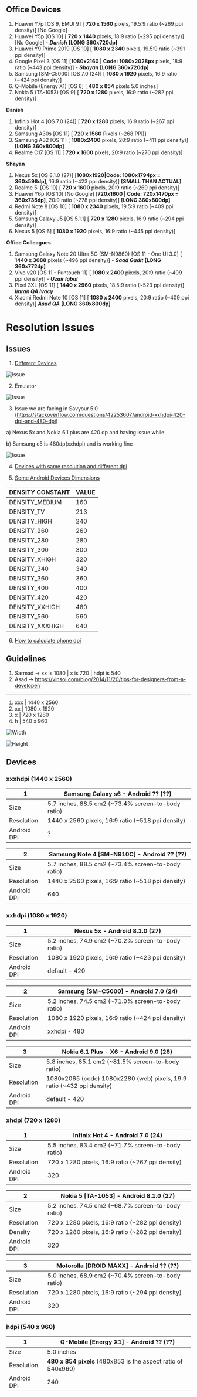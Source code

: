 ## Office Devices

1) Huawei Y7p [OS 9, EMUI 9] [ **720 x 1560** pixels, 19.5:9 ratio (~269 ppi density)] [No Google]
2) Huawei Y5p [OS 10] [ **720 x 1440** pixels, 18:9 ratio (~295 ppi density)] [No Google] - ***Danish*** **[LONG 360x720dp]**
3) Huawei Y9 Prime 2019 [OS 10] [ **1080 x 2340** pixels, 19.5:9 ratio (~391 ppi density)]
4) Google Pixel 3 [OS 11] [**1080x2160 | Code: 1080x2028px** pixels, 18:9 ratio (~443 ppi density)] - ***Shayan*** **[LONG 360x720dp]**
5) Samsung [SM-C5000] [OS 7.0 (24)] [ **1080 x 1920** pixels, 16:9 ratio (~424 ppi density)]
6) Q-Mobile (Energy X1) [OS 6] [ **480 x 854** pixels 5.0 inches]
7) Nokia 5 (TA-1053) [OS 9] [ **720 x 1280** pixels, 16:9 ratio (~282 ppi density)]

**Danish**
1) Infinix Hot 4 [OS 7.0 (24)] [ **720 x 1280** pixels, 16:9 ratio (~267 ppi density)]
2) Samsung A30s [OS 11] [ **720 x 1560** Pixels (~268 PPI)]
3) Samsung A32 [OS 11] [ **1080x2400** pixels, 20:9 ratio (~411 ppi density)]  **[LONG 360x800dp]**
4) Realme C17 [OS 11] [ **720 x 1600** pixels, 20:9 ratio (~270 ppi density)]

**Shayan**
1) Nexus 5x [OS 8.1.0 (27)] [**1080x1920|Code: 1080x1794px = 360x598dp]**, 16:9 ratio (~423 ppi density)] **[SMALL THAN ACTUAL]**
2) Realme 5i [OS 10] [ **720 x 1600** pixels, 20:9 ratio (~269 ppi density)]
3) Huawei Y6p [OS 10] [No Google] [**720x1600 | Code: 720x1470px = 360x735dp]**, 20:9 ratio (~278 ppi density)] **[LONG 360x800dp]**
4) Redmi Note 8 [OS 10] [ **1080 x 2340** pixels, 19.5:9 ratio (~409 ppi density)]
5) Samsung Galaxy J5 [OS 5.1.1] [ **720 x 1280** pixels, 16:9 ratio (~294 ppi density)]
6) Nexus 5 [OS 6] [ **1080 x 1920** pixels, 16:9 ratio (~445 ppi density)]

**Office Colleagues**
1) Samsung Galaxy Note 20 Ultra 5G (SM-N9860) [OS 11 - One UI 3.0] [ **1440 x 3088** pixels (~496 ppi density)] - ***Saad Gadit*** **[LONG 360x772dp]**
2) Vivo v20 [OS 11 - Funtouch 11] [ **1080 x 2400** pixels, 20:9 ratio (~409 ppi density)] - ***Uzair Iqbal***
3) Pixel 3XL [OS 11] [ **1440 x 2960** pixels, 18.5:9 ratio (~523 ppi density)] ***Imran QA Ivacy***
4) Xiaomi Redmi Note 10 [OS 11] [ **1080 x 2400** pixels, 20:9 ratio (~409 ppi density)] ***Asad QA*** **[LONG 360x800dp]**



# Resolution Issues

## Issues

1) [Different Devices](https://stackoverflow.com/a/13228830)

![Issue](https://github.com/testacnt145/NestRV/blob/master/Design/issue-resolution.PNG)

2) Emulator

![Issue](https://github.com/testacnt145/NestRV/blob/master/Design/Emulator.png)

3) Issue we are facing in Savyour 5.0 (https://stackoverflow.com/questions/42253607/android-xxhdpi-420-dpi-and-480-dpi)

a) Nexus 5x and Nokia 6.1 plus are 420 dp and having issue while

b) Samsung c5 is 480dp(xxhdpi) and is working fine

![Issue](https://github.com/testacnt145/NestRV/blob/master/Design/dpi.jpg)


4) [Devices with same resolution and different dpi](https://stackoverflow.com/questions/32860815/how-to-define-dimens-xml-for-every-different-screen-size-in-android)

5) [Some Android Devices Dimensions](https://gist.github.com/uqmessias/4bb9d8ed90d3ebca1c387c114a71c66a)

| DENSITY CONSTANT | VALUE |
| -- | -- |
| DENSITY_MEDIUM | 160 |
| DENSITY_TV | 213 |
| DENSITY_HIGH | 240 |
| DENSITY_260 | 260 |
| DENSITY_280 | 280 |
| DENSITY_300 | 300 |
| DENSITY_XHIGH | 320 |
| DENSITY_340 | 340 |
| DENSITY_360 | 360 |
| DENSITY_400 | 400 |
| DENSITY_420 | 420 |
| DENSITY_XXHIGH | 480 |
| DENSITY_560 | 560 |
| DENSITY_XXXHIGH | 640 |

6) [How to calculate phone dpi](https://stackoverflow.com/a/22595262/4754141)


## Guidelines
 1) Sarmad -> xx is 1080 | x is 720 | hdpi is 540
 2) Asad -> https://vinsol.com/blog/2014/11/20/tips-for-designers-from-a-developer/

----
1) xxx | 1440 x 2560
2) xx  | 1080 x 1920
3) x   | 720  x 1280
4) h   | 540  x 960

![Width](https://github.com/testacnt145/NestRV/blob/master/Design/360.JPG)

![Height](https://github.com/testacnt145/NestRV/blob/master/Design/640.JPG)

## Devices

### xxxhdpi (1440 x 2560)
 | 1  | Samsung Galaxy s6 - Android ?? (??)|
 | ------------- | ------------- |
 | Size  | 	5.7 inches, 88.5 cm2 (~73.4% screen-to-body ratio)  |
 | Resolution | 1440 x 2560 pixels, 16:9 ratio (~518 ppi density)  |	
 | Android DPI | ?  |	
 
 | 2  | Samsung Note 4 [SM-N910C] - Android ?? (??)|
 | ------------- | ------------- |
 | Size  | 	5.7 inches, 88.5 cm2 (~73.4% screen-to-body ratio)  |
 | Resolution | 1440 x 2560 pixels, 16:9 ratio (~518 ppi density)  |	
 | Android DPI | 640  |	

### xxhdpi (1080 x 1920)
 | 1  | Nexus 5x - Android 8.1.0 (27)|
 | ------------- | ------------- |
 | Size  | 	5.2 inches, 74.9 cm2 (~70.2% screen-to-body ratio)  |
 | Resolution | 1080 x 1920 pixels, 16:9 ratio (~423 ppi density)  |
  | Android DPI | default - 420  |	
 
 | 2  | Samsung [SM-C5000] - Android 7.0 (24)|
 | ------------- | ------------- |
 | Size  | 	5.2 inches, 74.5 cm2 (~71.0% screen-to-body ratio)  |
 | Resolution | 1080 x 1920 pixels, 16:9 ratio (~424 ppi density)  |	
 | Android DPI | xxhdpi - 480  |	
 
  | 3  | Nokia 6.1 Plus - X6 - Android 9.0 (28)|
 | ------------- | ------------- |
 | Size  | 	5.8 inches, 85.1 cm2 (~81.5% screen-to-body ratio)  |
 | Resolution | 1080x2065 (code) 1080x2280 (web) pixels, 19:9 ratio (~432 ppi density)  |	
 | Android DPI | default - 420  |	

 
 ### xhdpi (720  x 1280)
 | 1  | Infinix Hot 4 - Android 7.0 (24)|
 | ------------- | ------------- |
 | Size  | 	5.5 inches, 83.4 cm2 (~71.7% screen-to-body ratio)  |
 | Resolution | 720 x 1280 pixels, 16:9 ratio (~267 ppi density)  |
 | Android DPI | 320  |	
 

 | 2  | Nokia 5 [TA-1053] - Android 8.1.0 (27)|
 | ------------- | ------------- |
 | Size  | 	5.2 inches, 74.5 cm2 (~68.7% screen-to-body ratio)  |
 | Resolution | 720 x 1280 pixels, 16:9 ratio (~282 ppi density)  |
 | Density | 720 x 1280 pixels, 16:9 ratio (~282 ppi density)  |
 | Android DPI | 320  |	
 
  | 3  | Motorolla [DROID MAXX] - Android ?? (??)|
 | ------------- | ------------- |
 | Size  | 	5.0 inches, 68.9 cm2 (~70.4% screen-to-body ratio)  |
 | Resolution | 720 x 1280 pixels, 16:9 ratio (~294 ppi density)  |
 | Android DPI | 320  |	

 
  ### hdpi (540  x 960)
 | 1  | Q-Mobile [Energy X1] - Android ?? (??)|
 | ------------- | ------------- |
 | Size  | 	5.0 inches  |
 | Resolution | **480 x 854 pixels**  (480x853 is the aspect ratio of 540x960)|
 | Android DPI | 240  |	

